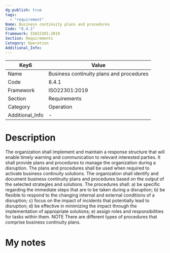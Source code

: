 ```yaml
---
dg-publish: true
tags:
  - "requirement"
Name: Business continuity plans and procedures
Code: "8.4.1"
Framework: ISO22301:2019
Section: Requirements
Category: Operation
Additional_Info: 
---
```


<div><table class="dataview table-view-table"><thead class="table-view-thead"><tr class="table-view-tr-header"><th class="table-view-th"><span>Key</span><span class="dataview small-text">6</span></th><th class="table-view-th"><span>Value</span></th></tr></thead><tbody class="table-view-tbody"><tr><td><span>Name</span></td><td><span>Business continuity plans and procedures</span></td></tr><tr><td><span>Code</span></td><td><span>8.4.1</span></td></tr><tr><td><span>Framework</span></td><td><span>ISO22301:2019</span></td></tr><tr><td><span>Section</span></td><td><span>Requirements</span></td></tr><tr><td><span>Category</span></td><td><span>Operation</span></td></tr><tr><td><span>Additional_Info</span></td><td><span>-</span></td></tr></tbody></table></div>

# Description

The organization shall implement and maintain a response structure that will enable timely warning and communication to relevant interested parties. It shall provide plans and procedures to manage the organization during a disruption. The plans and procedures shall be used when required to activate business continuity solutions. The organization shall identify and document business continuity plans and procedures based on the output of the selected strategies and solutions. The procedures shall: a) be specific regarding the immediate steps that are to be taken during a disruption; b) be flexible to respond to the changing internal and external conditions of a disruption; c) focus on the impact of incidents that potentially lead to disruption; d) be effective in minimizing the impact through the implementation of appropriate solutions; e) assign roles and responsibilities for tasks within them. NOTE There are different types of procedures that comprise business continuity plans.

# My notes
